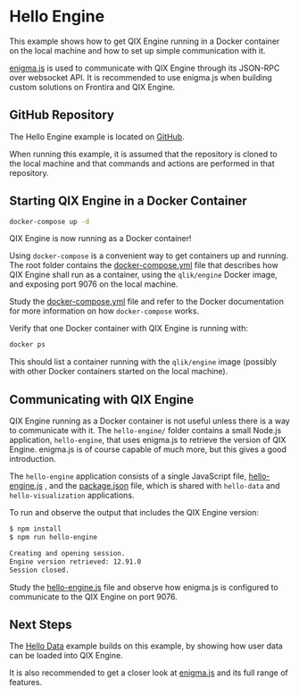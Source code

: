 # Hello Engine

This example shows how to get QIX Engine running in a Docker container on the local machine and how to set up simple
communication with it.

[enigma.js](https://github.com/qlik-oss/enigma.js) is used to communicate with QIX Engine through its JSON-RPC over
websocket API. It is recommended to use enigma.js when building custom solutions on Frontira and QIX Engine.

## GitHub Repository

The Hello Engine example is located on [GitHub](https://github.com/qlik-ea/getting-started-with-web-platform).

When running this example, it is assumed that the repository is cloned to the local machine and that commands and
actions are performed in that repository.

## Starting QIX Engine in a Docker Container

```bash
docker-compose up -d
```

QIX Engine is now running as a Docker container!

Using `docker-compose` is a convenient way to get containers up and running. The root folder contains the
[docker-compose.yml](https://github.com/qlik-ea/getting-started-with-web-platform/blob/master/docker-compose.yml)
file that describes how QIX Engine shall run as a container, using the `qlik/engine` Docker image, and exposing port
9076 on the local machine.

Study the
[docker-compose.yml](https://github.com/qlik-ea/getting-started-with-web-platform/blob/master/docker-compose.yml)
file and refer to the Docker documentation for more information on how `docker-compose` works.

Verify that one Docker container with QIX Engine is running with:

```bash
docker ps
```

This should list a container running with the `qlik/engine` image (possibly with other Docker containers started on the
local machine).

## Communicating with QIX Engine

QIX Engine running as a Docker container is not useful unless there is a way to communicate with it. The `hello-engine/`
folder contains a small Node.js application, `hello-engine`, that uses enigma.js to retrieve the version of QIX Engine.
enigma.js is of course capable of much more, but this gives a good introduction.

The `hello-engine` application consists of a single JavaScript file,
[hello-engine.js](https://github.com/qlik-ea/getting-started-with-web-platform/blob/master/hello-engine/hello-engine.js)
, and the
[package.json](https://github.com/qlik-ea/getting-started-with-web-platform/blob/master/package.json) file, which is shared with `hello-data` and `hello-visualization` applications.

To run and observe the output that includes the QIX Engine version:

```bash
$ npm install
$ npm run hello-engine

Creating and opening session.
Engine version retrieved: 12.91.0
Session closed.
```

Study the
[hello-engine.js](https://github.com/qlik-ea/getting-started-with-web-platform/blob/master/hello-engine/hello-engine.js)
file and observe how enigma.js is configured to communicate to the QIX Engine on port 9076.

## Next Steps

The [Hello Data](./hello-data.md) example builds on this example, by showing how user data can be loaded into QIX
Engine.

It is also recommended to get a closer look at [enigma.js](https://github.com/qlik-oss/enigma.js) and its full range of
features.
